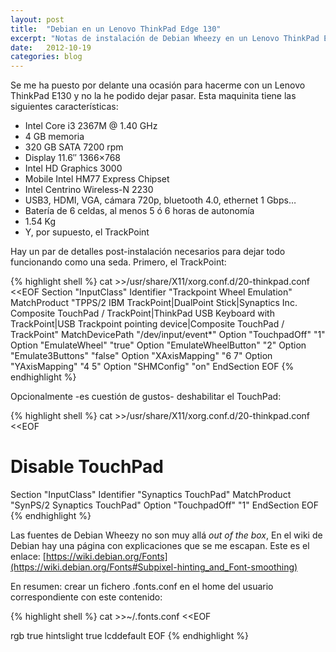 ```yaml
---
layout: post
title:  "Debian en un Lenovo ThinkPad Edge 130"
excerpt: "Notas de instalación de Debian Wheezy en un Lenovo ThinkPad Edge 130"
date:   2012-10-19
categories: blog
---
```

Se me ha puesto por delante una ocasión para hacerme con un Lenovo ThinkPad E130 y no la he podido dejar pasar. Esta maquinita tiene las siguientes características:

* Intel Core i3 2367M @ 1.40 GHz
* 4 GB memoria
* 320 GB SATA 7200 rpm
* Display 11.6″ 1366×768
* Intel HD Graphics 3000
* Mobile Intel HM77 Express Chipset
* Intel Centrino Wireless-N 2230
* USB3, HDMI, VGA, cámara 720p, bluetooth 4.0, ethernet 1 Gbps…
* Batería de 6 celdas, al menos 5 ó 6 horas de autonomía
* 1.54 Kg
* Y, por supuesto, el TrackPoint

Hay un par de detalles post-instalación necesarios para dejar todo funcionando como una seda. Primero, el TrackPoint:

{% highlight shell %}
cat >>/usr/share/X11/xorg.conf.d/20-thinkpad.conf <<EOF
Section "InputClass"
 Identifier "Trackpoint Wheel Emulation" MatchProduct "TPPS/2 IBM TrackPoint|DualPoint Stick|Synaptics Inc. Composite TouchPad / TrackPoint|ThinkPad USB Keyboard with TrackPoint|USB Trackpoint pointing device|Composite TouchPad / TrackPoint"
 MatchDevicePath "/dev/input/event*"
 Option "TouchpadOff" "1"
 Option "EmulateWheel" "true"
 Option "EmulateWheelButton" "2"
 Option "Emulate3Buttons" "false"
 Option "XAxisMapping" "6 7"
 Option "YAxisMapping" "4 5"
 Option "SHMConfig" "on"
EndSection
EOF
{% endhighlight %}

Opcionalmente -es cuestión de gustos- deshabilitar el TouchPad:

{% highlight shell %}
cat >>/usr/share/X11/xorg.conf.d/20-thinkpad.conf <<EOF
# Disable TouchPad
Section "InputClass"
    Identifier "Synaptics TouchPad"
    MatchProduct "SynPS/2 Synaptics TouchPad"
    Option "TouchpadOff" "1"
EndSection
EOF
{% endhighlight %}

Las fuentes de Debian Wheezy no son muy allá *out of the box*, En el wiki de Debian hay una página con explicaciones que se me escapan. Este es el enlace: [https://wiki.debian.org/Fonts](https://wiki.debian.org/Fonts#Subpixel-hinting_and_Font-smoothing)

En resumen: crear un fichero .fonts.conf en el home del usuario correspondiente con este contenido:

{% highlight shell %}
cat >>~/.fonts.conf <<EOF
<?xml version='1.0'?>
<!DOCTYPE fontconfig SYSTEM 'fonts.dtd'>
<fontconfig>
 <match target="font">
  <edit mode="assign" name="rgba">
   <const>rgb</const>
  </edit>
 </match>
 <match target="font">
  <edit mode="assign" name="hinting">
   <bool>true</bool>
  </edit>
 </match>
 <match target="font">
  <edit mode="assign" name="hintstyle">
   <const>hintslight</const>
  </edit>
 </match>
 <match target="font">
  <edit mode="assign" name="antialias">
   <bool>true</bool>
  </edit>
 </match>
  <match target="font">
    <edit mode="assign" name="lcdfilter">
      <const>lcddefault</const>
    </edit>
  </match>
</fontconfig>
EOF
{% endhighlight %}

